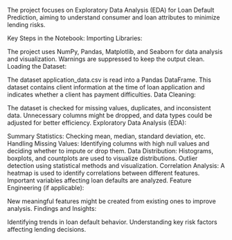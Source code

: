 The project focuses on Exploratory Data Analysis (EDA) for Loan Default Prediction, aiming to understand consumer and loan attributes to minimize lending risks.

Key Steps in the Notebook:
Importing Libraries:

The project uses NumPy, Pandas, Matplotlib, and Seaborn for data analysis and visualization.
Warnings are suppressed to keep the output clean.
Loading the Dataset:

The dataset application_data.csv is read into a Pandas DataFrame.
This dataset contains client information at the time of loan application and indicates whether a client has payment difficulties.
Data Cleaning:

The dataset is checked for missing values, duplicates, and inconsistent data.
Unnecessary columns might be dropped, and data types could be adjusted for better efficiency.
Exploratory Data Analysis (EDA):

Summary Statistics: Checking mean, median, standard deviation, etc.
Handling Missing Values: Identifying columns with high null values and deciding whether to impute or drop them.
Data Distribution:
Histograms, boxplots, and countplots are used to visualize distributions.
Outlier detection using statistical methods and visualization.
Correlation Analysis:
A heatmap is used to identify correlations between different features.
Important variables affecting loan defaults are analyzed.
Feature Engineering (if applicable):

New meaningful features might be created from existing ones to improve analysis.
Findings and Insights:

Identifying trends in loan default behavior.
Understanding key risk factors affecting lending decisions.

